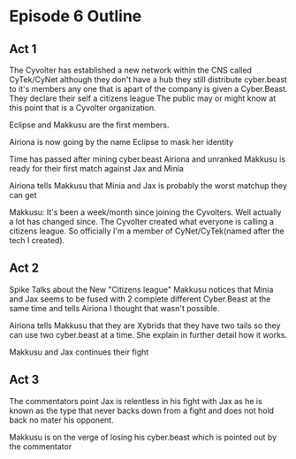 # Episode 6 Outline
## Act 1
The Cyvolter has established a new network within the CNS called CyTek/CyNet although they don't have a hub they still distribute cyber.beast to it's members any one that is apart of the company is given a Cyber.Beast. They declare their self a citizens league The public may or might know at this point that is a Cyvolter organization.

Eclipse and Makkusu are the first members.

Airiona is now going by the name Eclipse to mask her identity

Time has passed after mining cyber.beast Airiona and unranked Makkusu is ready for their first match against Jax and Minia

Airiona tells Makkusu that Minia and Jax is probably the worst matchup they can get

Makkusu: It's been a week/month since joining the Cyvolters. Well actually a lot has changed since. The Cyvolter created what everyone is calling a citizens league. So officially I'm a member of CyNet/CyTek(named after the tech I created).

## Act 2
Spike Talks about the New "Citizens league"
Makkusu notices that Minia and Jax seems to be fused with 2 complete different Cyber.Beast at the same time and tells Airiona I thought that wasn't possible.

Airiona tells Makkusu that they are Xybrids that they have two tails so they can use two cyber.beast at a time. She explain in further detail how it works.

Makkusu and Jax continues their fight

## Act 3
The commentators point Jax is relentless in his fight with Jax as he is known as the type that never backs down from a fight and does not hold back no mater his opponent.

Makkusu is on the verge of losing his cyber.beast which is pointed out by the commentator
